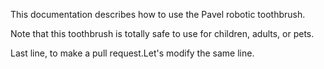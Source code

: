This documentation describes how to use the Pavel robotic
toothbrush.

Note that this toothbrush is totally safe to use for children,
adults, or pets.

Last line, to make a pull request.Let's modify the same line.
